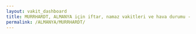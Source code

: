 ```yaml
---
layout: vakit_dashboard
title: MURRHARDT, ALMANYA için iftar, namaz vakitleri ve hava durumu - ilçe/eyalet seç
permalink: /ALMANYA/MURRHARDT/
---
```


<script type="text/javascript">
  var GLOBAL_COUNTRY = 'ALMANYA';
  var GLOBAL_CITY = 'MURRHARDT';
  var GLOBAL_STATE = '';
  var lat = 72;
  var lon = 21;
</script>
